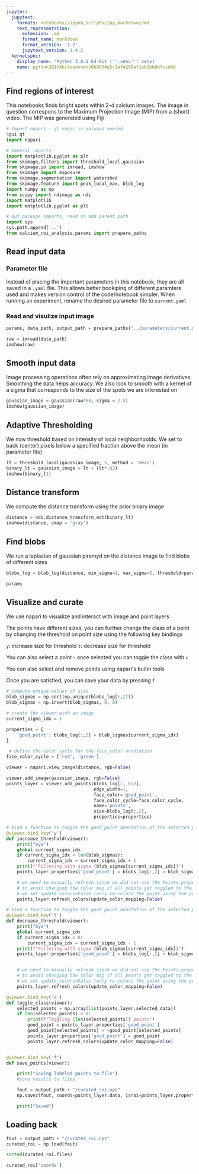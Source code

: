 ```yaml
---
jupyter:
  jupytext:
    formats: notebooks//ipynb,scripts//py,markdown//md
    text_representation:
      extension: .md
      format_name: markdown
      format_version: '1.2'
      jupytext_version: 1.4.2
  kernelspec:
    display_name: 'Python 3.8.1 64-bit (''.venv'': venv)'
    name: python38164bitvenvvenv060804e5c1af4299af1eb1bb0efccd46
---
```


## Find regions of interest

This notebooks finds bright spots within 2-d calcium images. The image in question correspons to the Maximum Projection Image (MIP) from a (short) video. The MIP was generated using Fiji

```python
# Import napari - qt magic is aalways needed
%gui qt
import napari
```

```python
# General imports
import matplotlib.pyplot as plt
from skimage.filters import threshold_local,gaussian
from skimage.io import imread, imshow
from skimage import exposure
from skimage.segmentation import watershed
from skimage.feature import peak_local_max, blob_log
import numpy as np
from scipy import ndimage as ndi
import matplotlib
import matplotlib.pyplot as plt

```

```python
# Out package imports, need to add parent path
import sys
sys.path.append('..')
from calcium_roi_analysis.params import prepare_paths
```

## Read input data

### Parameter file
Instead of placing the important parameters in this notebook, they are all saved in a `.yaml` file. This allows better bookiping of different paramters used and makes version control of the code/notebook simpler. When running an experiment, rename the desired parameter file to `current.yaml`

### Read and visulize input image

```python
params, data_path, output_path = prepare_paths("../parameters/current.yaml")
```

```python
raw = imread(data_path)
imshow(raw)
```

## Smooth input data

Image processing operations often rely on approximating image derivatives. Smoothing the data helps accuracy. We also look to smooth with a kernel of a sigma that corresponds to the size of the spots we are interested on

```python
gaussian_image = gaussian(raw*50, sigma = 2.5)
imshow(gaussian_image)
```

## Adaptive Thresholding
We now threshold based on intensity of local neighborhoolds. We set to back (center) pixels below a specified fraction above the mean (in parameter file)

```python
lt = threshold_local(gaussian_image, 5, method = 'mean')
binary_lt = gaussian_image > lt + (lt*.02)
imshow(binary_lt)
```

## Distance transform
We compute the distance transform using the prior binary image

```python
distance = ndi.distance_transform_edt(binary_lt)
imshow(distance, cmap = 'gray')
```

## Find blobs

We run a laplacian of gaussian piramyd on the distance image to find blobs of different sizes

```python
blobs_log = blob_log(distance, min_sigma=1, max_sigma=5, threshold=params['blobs_log_thresh'], overlap=0.5, exclude_border=1) 
```

```python
params
```

## Visualize and curate
We use napari to visualize and interact with image and point layers

The points have different sizes, you can further change the class of a point by changing the threshold on point size using the following key bindings

`y`: increase size for threshold
`t`: decrease size for threshold

You can also select a point - once selected you can toggle the class with `c` 

You can also select and remove points using napari's buitin tools

Once you are satisfied, you can save your data by pressing `f`

```python
# compute unique values of size
blob_sigmas = np.sort(np.unique(blobs_log[:,2]))
blob_sigmas = np.insert(blob_sigmas, 0, 0) 
```

```python
# create the viewer with an image
current_sigma_idx = 1

properties = {
    'good_point': blobs_log[:,2] > blob_sigmas[current_sigma_idx]
}

 # define the color cycle for the face_color annotation
face_color_cycle = ['red', 'green']

viewer = napari.view_image(distance, rgb=False)

viewer.add_image(gaussian_image, rgb=False)
points_layer = viewer.add_points(blobs_log[:, 0:2],
                                 edge_width=1,
                                 face_color='good_point',
                                 face_color_cycle=face_color_cycle,
                                 name='points',
                                 size=blobs_log[:,2],
                                 properties=properties)

# bind a function to toggle the good_point annotation of the selected points
@viewer.bind_key('y')
def increase_threshold(viewer):
    print("bye")
    global current_sigma_idx
    if current_sigma_idx < len(blob_sigmas):
        current_sigma_idx = current_sigma_idx + 1
    print(f"Filtering with sigma {blob_sigmas[current_sigma_idx]}")
    points_layer.properties['good_point'] = blobs_log[:,2] > blob_sigmas[current_sigma_idx]

    # we need to manually refresh since we did not use the Points.properties setter
    # to avoid changing the color map if all points get toggled to the same class,
    # we set update_colors=False (only re-colors the point using the previously-determined color mapping).
    points_layer.refresh_colors(update_color_mapping=False)

# bind a function to toggle the good_point annotation of the selected points
@viewer.bind_key('t')
def decrease_threshold(viewer):
    print("bye")
    global current_sigma_idx
    if current_sigma_idx > 0:
        current_sigma_idx = current_sigma_idx - 1
    print(f"Filtering with sigma {blob_sigmas[current_sigma_idx]}")
    points_layer.properties['good_point'] = blobs_log[:,2] > blob_sigmas[current_sigma_idx]


    # we need to manually refresh since we did not use the Points.properties setter
    # to avoid changing the color map if all points get toggled to the same class,
    # we set update_colors=False (only re-colors the point using the previously-determined color mapping).
    points_layer.refresh_colors(update_color_mapping=False)

@viewer.bind_key('c')
def toggle_class(viewer):
    selected_points = np.array(list(points_layer.selected_data))
    if len(selected_points) > 0:
        print(f"Toggling {len(selected_points)} points")
        good_point = points_layer.properties['good_point']
        good_point[selected_points] = ~good_point[selected_points]
        points_layer.properties['good_point'] = good_point
        points_layer.refresh_colors(update_color_mapping=False)


@viewer.bind_key('f')
def save_points(viewer):

    print("Saving labeled points to file")
    #save results to files.

    fout = output_path + "/curated_roi.npz"
    np.savez(fout, coords=points_layer.data, isroi=points_layer.properties['good_point'],     size=points_layer.size)

    print("Saved")

```

## Loading back

```python
fout = output_path + "/curated_roi.npz"
curated_roi = np.load(fout)
```

```python
sorted(curated_roi.files)
```

```python
curated_roi['coords']
```

```python

```
